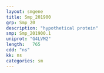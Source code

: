 ```yaml
---
layout: smgene
title: Smp_201900
grp: Smp_20
description: "hypothetical protein"
smp: Smp_201900.1
uniprot: "G4LVM2"
length:   765
cdd: "ns"
kk: ns
categories: sm
---
```

